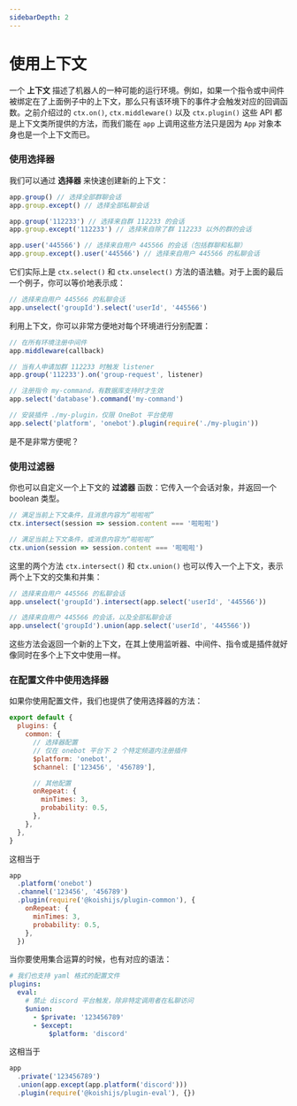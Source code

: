 ```yaml
---
sidebarDepth: 2
---
```


# 使用上下文

一个 **上下文** 描述了机器人的一种可能的运行环境。例如，如果一个指令或中间件被绑定在了上面例子中的上下文，那么只有该环境下的事件才会触发对应的回调函数。之前介绍过的 `ctx.on()`, `ctx.middleware()` 以及 `ctx.plugin()` 这些 API 都是上下文类所提供的方法，而我们能在 `app` 上调用这些方法只是因为 `App` 对象本身也是一个上下文而已。

### 使用选择器

我们可以通过 **选择器** 来快速创建新的上下文：

```js
app.group() // 选择全部群聊会话
app.group.except() // 选择全部私聊会话

app.group('112233') // 选择来自群 112233 的会话
app.group.except('112233') // 选择来自除了群 112233 以外的群的会话

app.user('445566') // 选择来自用户 445566 的会话（包括群聊和私聊）
app.group.except().user('445566') // 选择来自用户 445566 的私聊会话
```

它们实际上是 `ctx.select()` 和 `ctx.unselect()` 方法的语法糖。对于上面的最后一个例子，你可以等价地表示成：

```js
// 选择来自用户 445566 的私聊会话
app.unselect('groupId').select('userId', '445566')
```

利用上下文，你可以非常方便地对每个环境进行分别配置：

```js
// 在所有环境注册中间件
app.middleware(callback)

// 当有人申请加群 112233 时触发 listener
app.group('112233').on('group-request', listener)

// 注册指令 my-command，有数据库支持时才生效
app.select('database').command('my-command')

// 安装插件 ./my-plugin，仅限 OneBot 平台使用
app.select('platform', 'onebot').plugin(require('./my-plugin'))
```

是不是非常方便呢？

### 使用过滤器

你也可以自定义一个上下文的 **过滤器** 函数：它传入一个会话对象，并返回一个 boolean 类型。

```js
// 满足当前上下文条件，且消息内容为“啦啦啦”
ctx.intersect(session => session.content === '啦啦啦')

// 满足当前上下文条件，或消息内容为“啦啦啦”
ctx.union(session => session.content === '啦啦啦')
```

这里的两个方法 `ctx.intersect()` 和 `ctx.union()` 也可以传入一个上下文，表示两个上下文的交集和并集：

```js
// 选择来自用户 445566 的私聊会话
app.unselect('groupId').intersect(app.select('userId', '445566'))

// 选择来自用户 445566 的会话，以及全部私聊会话
app.unselect('groupId').union(app.select('userId', '445566'))
```

这些方法会返回一个新的上下文，在其上使用监听器、中间件、指令或是插件就好像同时在多个上下文中使用一样。

### 在配置文件中使用选择器

如果你使用配置文件，我们也提供了使用选择器的方法：

```js koishi.config.js
export default {
  plugins: {
    common: {
      // 选择器配置
      // 仅在 onebot 平台下 2 个特定频道内注册插件
      $platform: 'onebot',
      $channel: ['123456', '456789'],

      // 其他配置
      onRepeat: {
        minTimes: 3,
        probability: 0.5,
      },
    },
  },
}
```

这相当于

```js
app
  .platform('onebot')
  .channel('123456', '456789')
  .plugin(require('@koishijs/plugin-common'), {
    onRepeat: {
      minTimes: 3,
      probability: 0.5,
    },
  })
```

当你要使用集合运算的时候，也有对应的语法：

```yaml koishi.config.yml
# 我们也支持 yaml 格式的配置文件
plugins:
  eval:
    # 禁止 discord 平台触发，除非特定调用者在私聊访问
    $union:
      - $private: '123456789'
      - $except:
          $platform: 'discord'
```

这相当于

```js
app
  .private('123456789')
  .union(app.except(app.platform('discord')))
  .plugin(require('@koishijs/plugin-eval'), {})
```
